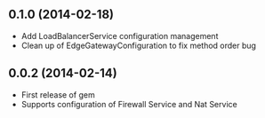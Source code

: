 ## 0.1.0 (2014-02-18)

  - Add LoadBalancerService configuration management
  - Clean up of EdgeGatewayConfiguration to fix method order bug

## 0.0.2 (2014-02-14)

  - First release of gem
  - Supports configuration of Firewall Service and Nat Service

